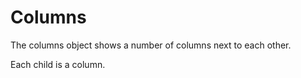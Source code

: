 # Columns
The columns object shows a number of columns next to each other.

Each child is a column.
